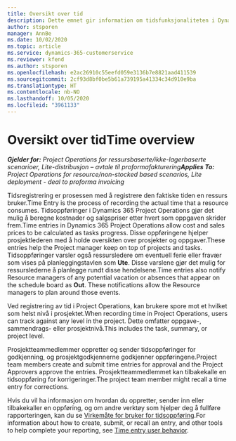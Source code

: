 ```yaml
---
title: Oversikt over tid
description: Dette emnet gir information om tidsfunksjonaliteten i Dynamics 365 Project Operations.
author: stsporen
manager: AnnBe
ms.date: 10/02/2020
ms.topic: article
ms.service: dynamics-365-customerservice
ms.reviewer: kfend
ms.author: stsporen
ms.openlocfilehash: e2ac26910c55eefd059e3136b7e8821aad411539
ms.sourcegitcommit: 2cf93d8bf0be5b61a739195a41334c34d910e9ba
ms.translationtype: HT
ms.contentlocale: nb-NO
ms.lasthandoff: 10/05/2020
ms.locfileid: "3961133"
---
```

# <a name="time-overview"></a><span data-ttu-id="e7772-103">Oversikt over tid</span><span class="sxs-lookup"><span data-stu-id="e7772-103">Time overview</span></span>

<span data-ttu-id="e7772-104">_**Gjelder for:** Project Operations for ressursbaserte/ikke-lagerbaserte scenarioer, Lite-distribusjon – avtale til proformafakturering_</span><span class="sxs-lookup"><span data-stu-id="e7772-104">_**Applies To:** Project Operations for resource/non-stocked based scenarios, Lite deployment - deal to proforma invoicing_</span></span>

<span data-ttu-id="e7772-105">Tidsregistrering er prosessen med å registrere den faktiske tiden en ressurs bruker.</span><span class="sxs-lookup"><span data-stu-id="e7772-105">Time Entry is the process of recording the actual time that a resource consumes.</span></span> <span data-ttu-id="e7772-106">Tidsoppføringer i Dynamics 365 Project Operations gjør det mulig å beregne kostnader og salgspriser etter hvert som oppgaven skrider frem.</span><span class="sxs-lookup"><span data-stu-id="e7772-106">Time entries in Dynamics 365 Project Operations allow cost and sales prices to be calculated as tasks progress.</span></span> <span data-ttu-id="e7772-107">Disse oppføringene hjelper prosjektlederen med å holde oversikten over prosjekter og oppgaver.</span><span class="sxs-lookup"><span data-stu-id="e7772-107">These entries help the Project manager keep on top of projects and tasks.</span></span> <span data-ttu-id="e7772-108">Tidsoppføringer varsler også ressursledere om eventuell ferie eller fravær som vises på planleggingstavlen som **Ute**. Disse varslene gjør det mulig for ressurslederne å planlegge rundt disse hendelsene.</span><span class="sxs-lookup"><span data-stu-id="e7772-108">Time entries also notify Resource managers of any potential vacation or absences that appear on the schedule board as **Out**. These notifications allow the Resource managers to plan around those events.</span></span>

<span data-ttu-id="e7772-109">Ved registrering av tid i Project Operations, kan brukere spore mot et hvilket som helst nivå i prosjektet.</span><span class="sxs-lookup"><span data-stu-id="e7772-109">When recording time in Project Operations, users can track against any level in the project.</span></span> <span data-ttu-id="e7772-110">Dette omfatter oppgave-, sammendrags- eller prosjektnivå.</span><span class="sxs-lookup"><span data-stu-id="e7772-110">This includes the task, summary, or project level.</span></span>

<span data-ttu-id="e7772-111">Prosjektteammedlemmer oppretter og sender tidsoppføringer for godkjenning, og prosjektgodkjennerne godkjenner oppføringene.</span><span class="sxs-lookup"><span data-stu-id="e7772-111">Project team members create and submit time entries for approval and the Project Approvers approve the entries.</span></span> <span data-ttu-id="e7772-112">Prosjektteammedlemmet kan tilbakekalle en tidsoppføring for korrigeringer.</span><span class="sxs-lookup"><span data-stu-id="e7772-112">The project team member might recall a time entry for corrections.</span></span>

<span data-ttu-id="e7772-113">Hvis du vil ha informasjon om hvordan du oppretter, sender inn eller tilbakekaller en oppføring, og om andre verktøy som hjelper deg å fullføre rapporteringen, kan du se [Virkemåte for bruker for tidsoppføring](ui-behavior-time.md).</span><span class="sxs-lookup"><span data-stu-id="e7772-113">For information about how to create, submit, or recall an entry, and other tools to help complete your reporting, see [Time entry user behavior](ui-behavior-time.md).</span></span>

